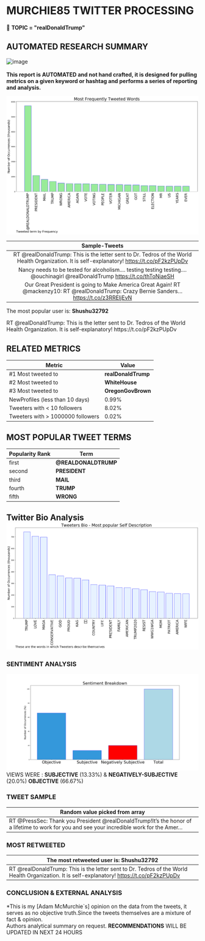 # MURCHIE85 TWITTER PROCESSING 
&#x1F34E; **TOPIC = "realDonaldTrump"**

## AUTOMATED RESEARCH SUMMARY

![image](https://marketingplatform.google.com/about/static/images/gmp/analytics-smb-benefit.jpg)
<br></br>
<b> This report is AUTOMATED and not hand crafted, it is designed for pulling metrics on a given keyword or hashtag and performs a series of reporting and analysis.</b>



![image](TWEETS.png)



|                **Sample-Tweets**        |
| :-------------: |
| RT @realDonaldTrump: This is the letter sent to Dr. Tedros of the World Health Organization. It is self-explanatory! https://t.co/pF2kzPUpDv |
| Nancy needs to be tested for alcoholism.... testing testing testing.... @ouchinagirl @realDonaldTrump https://t.co/thToNiaeSH |
| Our Great President is going to Make America Great Again! RT @mackenzy10: RT @realDonaldTrump: Crazy Bernie Sanders… https://t.co/z3RREIjEvN |

The most popular user is: **Shushu32792**
<div class="alert alert-block alert-danger"> RT @realDonaldTrump: This is the letter sent to Dr. Tedros of the World Health Organization. It is self-explanatory! https://t.co/pF2kzPUpDv</div>

## RELATED METRICS<br>
| Metric | Value |
| ------------- | ------------- |
| #1 Most tweeted to  | **realDonaldTrump** |
| #2 Most tweeted to  | **WhiteHouse** |
| #3 Most tweeted to  | **OregonGovBrown** |
| NewProfiles (less than 10 days) | 0.99%  |
| Tweeters with < 10 followers  | 8.02%|
| Tweeters with > 1000000 followers  | 0.02%  |



## MOST POPULAR TWEET TERMS 


| Popularity Rank  | Term |
| ------------- | ------------- |
| first  | **@REALDONALDTRUMP**  |
| second  | **PRESIDENT**  |
| third  | **MAIL** |
| fourth  | **TRUMP**  |
| fifth  | **WRONG**  |


## Twitter Bio Analysis![image](BIO.png)
### SENTIMENT ANALYSIS
![image](sentiment.png)
VIEWS WERE : **SUBJECTIVE**  (13.33%) & **NEGATIVELY-SUBJECTIVE** (20.0%) **OBJECTIVE** (66.67%)

### TWEET SAMPLE 
| Random value picked from array |
| ------------- |
|RT @PressSec: Thank you President @realDonaldTrump!It’s the honor of a lifetime to work for you and see your incredible work for the Amer… |

### MOST RETWEETED 

| The most retweeted user is: **Shushu32792**  |
| ------------- |
| RT @realDonaldTrump: This is the letter sent to Dr. Tedros of the World Health Organization. It is self-explanatory! https://t.co/pF2kzPUpDv |

### CONCLUSION & EXTERNAL ANALYSIS

*This is my [Adam McMurchie`s] opinion on the data from the tweets, it serves as no objective truth.Since the tweets themselves are a mixture of fact & opinion.<br>
Authors analytical summary on request.
**RECOMMENDATIONS** WILL BE UPDATED IN NEXT  24 HOURS <br>